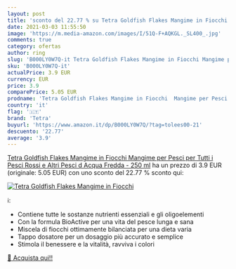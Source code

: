 ```yaml
---
layout: post
title: 'sconto del 22.77 % su Tetra Goldfish Flakes Mangime in Fiocchi  '
date: 2021-03-03 11:55:50
image: 'https://m.media-amazon.com/images/I/51Q-F+AQKGL._SL400_.jpg'
comments: true
category: ofertas
author: ring
slug: 'B000LY0W7Q-it Tetra Goldfish Flakes Mangime in Fiocchi Mangime per Pesci...'
sku: 'B000LY0W7Q-it'
actualPrice: 3.9 EUR
currency: EUR
price: 3.9
comparePrice: 5.05 EUR
prodname: 'Tetra Goldfish Flakes Mangime in Fiocchi  Mangime per Pesci per Tutti i Pesci Rossi e Altri Pesci d Acqua Fredda - 250 ml'
country: 'it'
flag: '🇮🇹'
brand: 'Tetra'
buyurl: 'https://www.amazon.it/dp/B000LY0W7Q/?tag=tolees00-21'
descuento: '22.77'
average: '3.9'
---
```


[Tetra Goldfish Flakes Mangime in Fiocchi  Mangime per Pesci per Tutti i Pesci Rossi e Altri Pesci d Acqua Fredda - 250 ml](https://www.amazon.it/dp/B000LY0W7Q/?tag=tolees00-21) ha un prezzo di 3.9 EUR (originale: 5.05 EUR) con uno sconto del 22.77 % sconto qui:

[![Tetra Goldfish Flakes Mangime in Fiocchi](https://m.media-amazon.com/images/I/51Q-F+AQKGL._SL400_.jpg)](https://www.amazon.it/dp/B000LY0W7Q/?tag=tolees00-21)

ℹ️:

- Contiene tutte le sostanze nutrienti essenziali e gli oligoelementi
- Con la formula BioActive per una vita del pesce lunga e sana
- Miscela di fiocchi ottimamente bilanciata per una dieta varia
- Tappo dosatore per un dosaggio più accurato e semplice
- Stimola il benessere e la vitalità, ravviva i colori

[🛒 Acquista qui!!](https://www.amazon.it/dp/B000LY0W7Q/?tag=tolees00-21)
